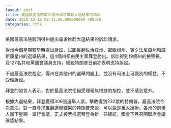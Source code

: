 ```yaml
---
layout: post
title: 美國最高法院駁回得州尋求推翻大選結果的訴訟
date: 2020-12-12 08:41:26.000000000 +08:00
categories: rthk
---
```


美國最高法院駁回得州提出尋求推翻大選結果的訴訟請求。

得州今個星期較早時提出訴訟，試圖推翻佐治亞州、密歇根州、賓夕法尼亞州和威斯康星州的選舉結果，這4個州都由民主黨拜登勝出。訴訟得到19個州的檢察長，及127名共和黨國會議員支持，總統特朗普日前亦表明支持訴訟。

不過最高法院裁定，得州在其他州的選舉問題上，並沒有司法上可識別的權益，不受理訴訟。

拜登的發言人表示，對於最高法院拒絕受理毫無根據的指控，並不感到意外。

根據大選結果，拜登獲得306張選舉人票，擊敗得到232票的特朗普，最高法院今次裁決，對一直尋求推翻選舉結果的特朗普來說，可以說是重大挫折。各州的選舉人團下星期一舉行會議，正式投票推選拜登為新一任總統，國會下月召開聯席會議確認結果。
